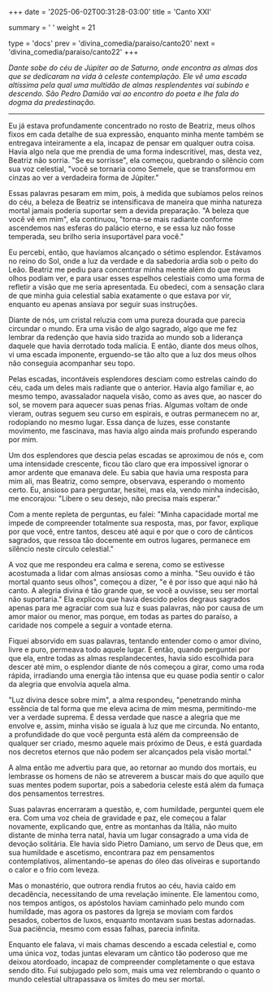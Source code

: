+++
date = '2025-06-02T00:31:28-03:00'
title = 'Canto XXI'

summary = ' '
weight = 21

type = 'docs'
prev = 'divina_comedia/paraiso/canto20'
next = 'divina_comedia/paraiso/canto22'
+++

_Dante sobe do céu de Júpiter ao de Saturno, onde encontra as almas dos que se dedicaram na vida à celeste contemplação. Ele vê uma escada altíssima pela qual uma multidão de almas resplendentes vai subindo e descendo. São Pedro Damião vai ao encontro do poeta e lhe fala do dogma da predestinação._

---

Eu já estava profundamente concentrado no rosto de Beatriz, meus olhos fixos em cada detalhe de sua expressão, enquanto minha mente também se entregava inteiramente a ela, incapaz de pensar em qualquer outra coisa. Havia algo nela que me prendia de uma forma indescritível, mas, desta vez, Beatriz não sorria. "Se eu sorrisse", ela começou, quebrando o silêncio com sua voz celestial, "você se tornaria como Semele, que se transformou em cinzas ao ver a verdadeira forma de Júpiter."

Essas palavras pesaram em mim, pois, à medida que subíamos pelos reinos do céu, a beleza de Beatriz se intensificava de maneira que minha natureza mortal jamais poderia suportar sem a devida preparação. "A beleza que você vê em mim", ela continuou, "torna-se mais radiante conforme ascendemos nas esferas do palácio eterno, e se essa luz não fosse temperada, seu brilho seria insuportável para você."

Eu percebi, então, que havíamos alcançado o sétimo esplendor. Estávamos no reino do Sol, onde a luz da verdade e da sabedoria ardia sob o peito do Leão. Beatriz me pediu para concentrar minha mente além do que meus olhos podiam ver, e para usar esses espelhos celestiais como uma forma de refletir a visão que me seria apresentada. Eu obedeci, com a sensação clara de que minha guia celestial sabia exatamente o que estava por vir, enquanto eu apenas ansiava por seguir suas instruções.

Diante de nós, um cristal reluzia com uma pureza dourada que parecia circundar o mundo. Era uma visão de algo sagrado, algo que me fez lembrar da redenção que havia sido trazida ao mundo sob a liderança daquele que havia derrotado toda malícia. E então, diante dos meus olhos, vi uma escada imponente, erguendo-se tão alto que a luz dos meus olhos não conseguia acompanhar seu topo.

Pelas escadas, incontáveis esplendores desciam como estrelas caindo do céu, cada um deles mais radiante que o anterior. Havia algo familiar e, ao mesmo tempo, avassalador naquela visão, como as aves que, ao nascer do sol, se movem para aquecer suas penas frias. Algumas voltam de onde vieram, outras seguem seu curso em espirais, e outras permanecem no ar, rodopiando no mesmo lugar. Essa dança de luzes, esse constante movimento, me fascinava, mas havia algo ainda mais profundo esperando por mim.

Um dos esplendores que descia pelas escadas se aproximou de nós e, com uma intensidade crescente, ficou tão claro que era impossível ignorar o amor ardente que emanava dele. Eu sabia que havia uma resposta para mim ali, mas Beatriz, como sempre, observava, esperando o momento certo. Eu, ansioso para perguntar, hesitei, mas ela, vendo minha indecisão, me encorajou: "Libere o seu desejo, não precisa mais esperar."

Com a mente repleta de perguntas, eu falei: "Minha capacidade mortal me impede de compreender totalmente sua resposta, mas, por favor, explique por que você, entre tantos, desceu até aqui e por que o coro de cânticos sagrados, que ressoa tão docemente em outros lugares, permanece em silêncio neste círculo celestial."

A voz que me respondeu era calma e serena, como se estivesse acostumada a lidar com almas ansiosas como a minha. "Seu ouvido é tão mortal quanto seus olhos", começou a dizer, "e é por isso que aqui não há canto. A alegria divina é tão grande que, se você a ouvisse, seu ser mortal não suportaria." Ela explicou que havia descido pelos degraus sagrados apenas para me agraciar com sua luz e suas palavras, não por causa de um amor maior ou menor, mas porque, em todas as partes do paraíso, a caridade nos compele a seguir a vontade eterna.

Fiquei absorvido em suas palavras, tentando entender como o amor divino, livre e puro, permeava todo aquele lugar. E então, quando perguntei por que ela, entre todas as almas resplandecentes, havia sido escolhida para descer até mim, o esplendor diante de nós começou a girar, como uma roda rápida, irradiando uma energia tão intensa que eu quase podia sentir o calor da alegria que envolvia aquela alma.

"Luz divina desce sobre mim", a alma respondeu, "penetrando minha essência de tal forma que me eleva acima de mim mesma, permitindo-me ver a verdade suprema. É dessa verdade que nasce a alegria que me envolve e, assim, minha visão se iguala à luz que me circunda. No entanto, a profundidade do que você pergunta está além da compreensão de qualquer ser criado, mesmo aquele mais próximo de Deus, e está guardada nos decretos eternos que não podem ser alcançados pela visão mortal."

A alma então me advertiu para que, ao retornar ao mundo dos mortais, eu lembrasse os homens de não se atreverem a buscar mais do que aquilo que suas mentes podem suportar, pois a sabedoria celeste está além da fumaça dos pensamentos terrestres.

Suas palavras encerraram a questão, e, com humildade, perguntei quem ele era. Com uma voz cheia de gravidade e paz, ele começou a falar novamente, explicando que, entre as montanhas da Itália, não muito distante de minha terra natal, havia um lugar consagrado a uma vida de devoção solitária. Ele havia sido Pietro Damiano, um servo de Deus que, em sua humildade e ascetismo, encontrara paz em pensamentos contemplativos, alimentando-se apenas do óleo das oliveiras e suportando o calor e o frio com leveza.

Mas o monastério, que outrora rendia frutos ao céu, havia caído em decadência, necessitando de uma revelação iminente. Ele lamentou como, nos tempos antigos, os apóstolos haviam caminhado pelo mundo com humildade, mas agora os pastores da Igreja se moviam com fardos pesados, cobertos de luxos, enquanto montavam suas bestas adornadas. Sua paciência, mesmo com essas falhas, parecia infinita.

Enquanto ele falava, vi mais chamas descendo a escada celestial e, como uma única voz, todas juntas elevaram um cântico tão poderoso que me deixou atordoado, incapaz de compreender completamente o que estava sendo dito. Fui subjugado pelo som, mais uma vez relembrando o quanto o mundo celestial ultrapassava os limites do meu ser mortal.